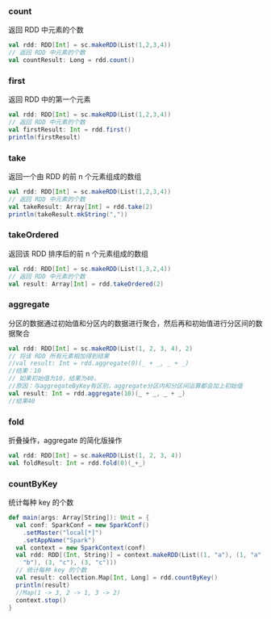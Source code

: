 ### count

返回 RDD 中元素的个数

```scala
val rdd: RDD[Int] = sc.makeRDD(List(1,2,3,4))
// 返回 RDD 中元素的个数
val countResult: Long = rdd.count()
```

### first

返回 RDD 中的第一个元素

```scala
val rdd: RDD[Int] = sc.makeRDD(List(1,2,3,4))
// 返回 RDD 中元素的个数
val firstResult: Int = rdd.first()
println(firstResult)
```

### take

返回一个由 RDD 的前 n 个元素组成的数组

```scala
val rdd: RDD[Int] = sc.makeRDD(List(1,2,3,4))
// 返回 RDD 中元素的个数
val takeResult: Array[Int] = rdd.take(2)
println(takeResult.mkString(","))
```

### takeOrdered

返回该 RDD 排序后的前 n 个元素组成的数组

```scala
val rdd: RDD[Int] = sc.makeRDD(List(1,3,2,4))
// 返回 RDD 中元素的个数
val result: Array[Int] = rdd.takeOrdered(2)
```

### aggregate

分区的数据通过初始值和分区内的数据进行聚合，然后再和初始值进行分区间的数据聚合

```scala
val rdd: RDD[Int] = sc.makeRDD(List(1, 2, 3, 4), 2)
// 将该 RDD 所有元素相加得到结果
//val result: Int = rdd.aggregate(0)(_ + _, _ + _)
//结果：10
// 如果初始值为10，结果为40，
//原因：与aggregateByKey有区别，aggregate分区内和分区间运算都会加上初始值
val result: Int = rdd.aggregate(10)(_ + _, _ + _)
//结果40
```

### fold

折叠操作，aggregate 的简化版操作

```scala
val rdd: RDD[Int] = sc.makeRDD(List(1, 2, 3, 4))
val foldResult: Int = rdd.fold(0)(_+_)
```

### countByKey

统计每种 key 的个数

```scala
def main(args: Array[String]): Unit = {
  val conf: SparkConf = new SparkConf()
    .setMaster("local[*]")
    .setAppName("Spark")
  val context = new SparkContext(conf)
  val rdd: RDD[(Int, String)] = context.makeRDD(List((1, "a"), (1, "a"), (1, "a"), (2,
    "b"), (3, "c"), (3, "c")))
  // 统计每种 key 的个数
  val result: collection.Map[Int, Long] = rdd.countByKey()
  println(result)
  //Map(1 -> 3, 2 -> 1, 3 -> 2)
  context.stop()
}
```

